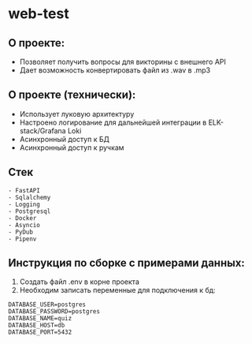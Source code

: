 # web-test

## О проекте:
- Позволяет получить вопросы для викторины с внешнего API
- Дает возможность конвертировать файл из .wav в .mp3

## О проекте (технически):
- Использует луковую архитектуру
- Настроено логирование для дальнейшей интеграции в ELK-stack/Grafana Loki
- Асинхронный доступ к БД
- Асинхронный доступ к ручкам

## Стек
```
- FastAPI
- Sqlalchemy
- Logging
- Postgresql
- Docker
- Asyncio
- PyDub
- Pipenv
```

## Инструкция по сборке с примерами данных:
1. Создать файл .env в корне проекта
2. Необходим записать переменные для подключения к бд:
```
DATABASE_USER=postgres
DATABASE_PASSWORD=postgres
DATABASE_NAME=quiz
DATABASE_HOST=db
DATABASE_PORT=5432
```